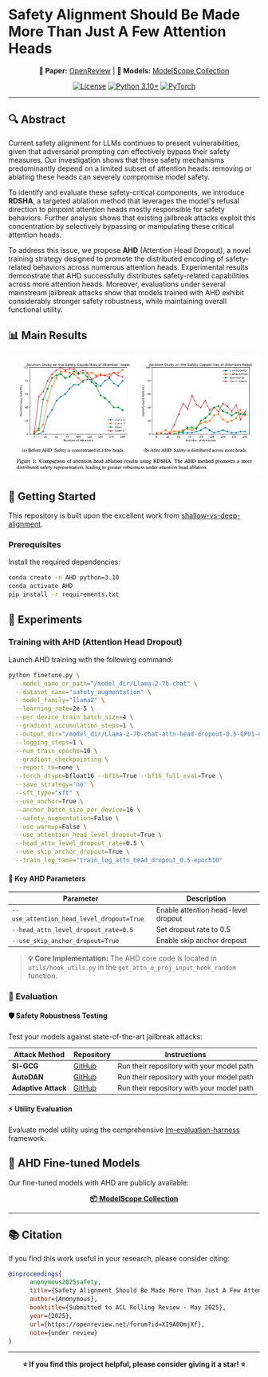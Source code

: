 # Safety Alignment Should Be Made More Than Just A Few Attention Heads

<div align="center">

**📄 Paper:** [OpenReview](https://openreview.net/forum?id=XI9A0OmjXf) | **🤗 Models:** [ModelScope Collection](https://modelscope.cn/collections/AHD-0073ac3fa9144a)

[![License](https://img.shields.io/badge/License-MIT-blue.svg)](LICENSE)
[![Python 3.10+](https://img.shields.io/badge/python-3.10+-blue.svg)](https://www.python.org/downloads/release/python-3100/)
[![PyTorch](https://img.shields.io/badge/PyTorch-2.0+-ee4c2c?logo=pytorch&logoColor=white)](https://pytorch.org/)

</div>

---

## 🔍 Abstract

Current safety alignment for LLMs continues to present vulnerabilities, given that adversarial prompting can effectively bypass their safety measures. Our investigation shows that these safety mechanisms predominantly depend on a limited subset of attention heads: removing or ablating these heads can severely compromise model safety. 

To identify and evaluate these safety-critical components, we introduce **RDSHA**, a targeted ablation method that leverages the model's refusal direction to pinpoint attention heads mostly responsible for safety behaviors. Further analysis shows that existing jailbreak attacks exploit this concentration by selectively bypassing or manipulating these critical attention heads. 

To address this issue, we propose **AHD** (Attention Head Dropout), a novel training strategy designed to promote the distributed encoding of safety-related behaviors across numerous attention heads. Experimental results demonstrate that AHD successfully distributes safety-related capabilities across more attention heads. Moreover, evaluations under several mainstream jailbreak attacks show that models trained with AHD exhibit considerably stronger safety robustness, while maintaining overall functional utility.

## 📊 Main Results

<div align="center">
<img src="figs/image.png" width="900" alt="Main Results"/>
</div>



## 🚀 Getting Started

This repository is built upon the excellent work from [shallow-vs-deep-alignment](https://github.com/Unispac/shallow-vs-deep-alignment).

### Prerequisites

Install the required dependencies:

```bash
conda create -n AHD python=3.10
conda activate AHD
pip install -r requirements.txt
```

## 🔬 Experiments

### Training with AHD (Attention Head Dropout)

Launch AHD training with the following command:

```bash
python finetune.py \
  --model_name_or_path="/model_dir/Llama-2-7b-chat" \
  --dataset_name="safety_augmentation" \
  --model_family="llama2" \
  --learning_rate=2e-5 \
  --per_device_train_batch_size=4 \
  --gradient_accumulation_steps=1 \
  --output_dir="/model_dir/Llama-2-7b-chat-attn-head-dropout-0.5-GPU1-epoch10" \
  --logging_steps=1 \
  --num_train_epochs=10 \
  --gradient_checkpointing \
  --report_to=none \
  --torch_dtype=bfloat16 --bf16=True --bf16_full_eval=True \
  --save_strategy='no' \
  --sft_type="sft" \
  --use_anchor=True \
  --anchor_batch_size_per_device=16 \
  --safety_augmentation=False \
  --use_warmup=False \
  --use_attention_head_level_dropout=True \
  --head_attn_level_dropout_rate=0.5 \
  --use_skip_anchor_dropout=True \
  --train_log_name="train_log_attn_head_dropout_0.5-epoch10"
```

#### 🔧 Key AHD Parameters

| Parameter | Description |
|-----------|-------------|
| `--use_attention_head_level_dropout=True` | Enable attention head-level dropout |
| `--head_attn_level_dropout_rate=0.5` | Set dropout rate to 0.5 |
| `--use_skip_anchor_dropout=True` | Enable skip anchor dropout |

> **💡 Core Implementation:** The AHD core code is located in `utils/hook_utils.py` in the `get_attn_o_proj_input_hook_random` function.


### 📝 Evaluation

#### 🛡️ Safety Robustness Testing

Test your models against state-of-the-art jailbreak attacks:

| Attack Method | Repository | Instructions |
|---------------|------------|--------------|
| **SI-GCG** | [GitHub](https://github.com/HqingLiu/SI-GCG) | Run their repository with your model path |
| **AutoDAN** | [GitHub](https://github.com/SheltonLiu-N/AutoDAN) | Run their repository with your model path |
| **Adaptive Attack** | [GitHub](https://github.com/tml-epfl/llm-adaptive-attacks) | Run their repository with your model path |

#### ⚡ Utility Evaluation

Evaluate model utility using the comprehensive [lm-evaluation-harness](https://github.com/EleutherAI/lm-evaluation-harness) framework.

## 🤗 AHD Fine-tuned Models

Our fine-tuned models with AHD are publicly available:

<div align="center">

**[📦 ModelScope Collection](https://modelscope.cn/collections/AHD-0073ac3fa9144a)**

</div>

---

## 📚 Citation

If you find this work useful in your research, please consider citing:

```bibtex
@inproceedings{
      anonymous2025safety,
      title={Safety Alignment Should Be Made More Than Just A Few Attention Heads},
      author={Anonymous},
      booktitle={Submitted to ACL Rolling Review - May 2025},
      year={2025},
      url={https://openreview.net/forum?id=XI9A0OmjXf},
      note={under review}
}
```

---

<div align="center">

**⭐ If you find this project helpful, please consider giving it a star! ⭐**

</div>


